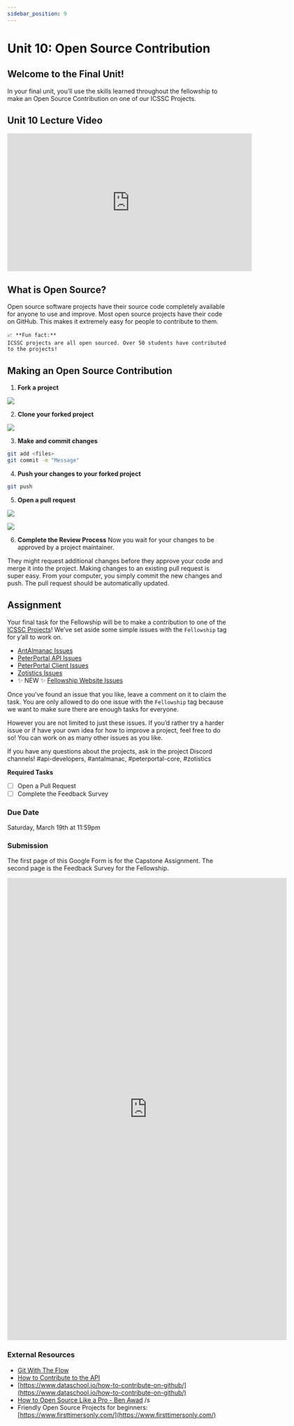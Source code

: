 ```yaml
---
sidebar_position: 9
---
```


# Unit 10: Open Source Contribution

## Welcome to the Final Unit!

In your final unit, you’ll use the skills learned throughout the fellowship to make an Open Source Contribution on one of our ICSSC Projects. 

## Unit 10 Lecture Video

<iframe width="560" height="315" src="https://www.youtube.com/embed/jk3LCtFAb9Y" title="YouTube video player" frameborder="0" allow="accelerometer; autoplay; clipboard-write; encrypted-media; gyroscope; picture-in-picture" allowfullscreen></iframe>



## What is Open Source?

Open source software projects have their source code completely available for anyone to use and improve. Most open source projects have their code on GitHub. This makes it extremely easy for people to contribute to them. 

```
📈 **Fun fact:** 
ICSSC projects are all open sourced. Over 50 students have contributed to the projects!
```

## Making an Open Source Contribution

1. **Fork a project**

![](https://s3-us-west-2.amazonaws.com/secure.notion-static.com/81758a3f-69fb-40ce-a590-6c630cbd7093/Untitled.png)

2. **Clone your forked project**

![](https://s3-us-west-2.amazonaws.com/secure.notion-static.com/9efc97ea-88da-40e3-843b-bbbd72f622fa/Untitled.png)

3. **Make and commit changes**
```bash
git add <files>
git commit -m "Message"
```

4. **Push your changes to your forked project**
```bash
git push
```

5. **Open a pull request**

![](https://s3-us-west-2.amazonaws.com/secure.notion-static.com/9efc97ea-88da-40e3-843b-bbbd72f622fa/Untitled.png)

![](https://s3-us-west-2.amazonaws.com/secure.notion-static.com/9efc97ea-88da-40e3-843b-bbbd72f622fa/Untitled.png)


6. **Complete the Review Process**
Now you wait for your changes to be approved by a project maintainer. 

They might request additional changes before they approve your code and merge it into the project. Making changes to an existing pull request is super easy. From your computer, you simply commit the new changes and push. The pull request should be automatically updated.

## Assignment

Your final task for the Fellowship will be to make a contribution to one of the [ICSSC Projects](https://github.com/icssc-projects)!
We’ve set aside some simple issues with the `Fellowship` tag for y’all to work on.

- [AntAlmanac Issues](https://github.com/icssc-projects/AntAlmanac/issues?q=is%3Aissue+is%3Aopen+label%3Afellowship)
- [PeterPortal API Issues](https://github.com/icssc-projects/peterportal-public-api/issues?q=is%3Aissue+is%3Aopen+label%3Afellowship)
- [PeterPortal Client Issues](https://github.com/icssc-projects/peterportal-client/issues?q=is%3Aissue+is%3Aopen+label%3Afellowship)
- [Zotistics Issues](https://github.com/icssc-projects/Zotistics/issues?q=is%3Aissue+is%3Aopen+label%3Afellowship)
- ✨ NEW ✨ [Fellowship Website Issues](https://github.com/icssc-projects/fellowship/issues?q=is%3Aissue+is%3Aopen+label%3Afellowship)

Once you’ve found an issue that you like, leave a comment on it to claim the task. You are only allowed to do one issue with the `Fellowship` tag because we want to make sure there are enough tasks for everyone.

However you are not limited to just these issues. If you’d rather try a harder issue or if have your own idea for how to improve a project, feel free to do so! You can work on as many other issues as you like.

If you have any questions about the projects, ask in the project Discord channels!
#api-developers, #antalmanac, #peterportal-core, #zotistics

**Required Tasks**

- [ ]  Open a Pull Request
- [ ]  Complete the Feedback Survey

### Due Date
Saturday, March 19th at 11:59pm

### Submission

The first page of this Google Form is for the Capstone Assignment.
The second page is the Feedback Survey for the Fellowship. 

<iframe src="https://docs.google.com/forms/d/e/1FAIpQLSd79Z281FbUYdX3crbO7C2LdA3-Gdka5qhOdc70dznewQi8Cg/viewform" width="640" height="1056" frameborder="0" marginheight="0" marginwidth="0">Loading…</iframe>

### External Resources

- [Git With The Flow](https://www.notion.so/Git-With-The-Flow-20cf67a557ec492c9b801396b27a51cf)
- [How to Contribute to the API](https://api.peterportal.org/Contributing/how_to_contribute/)
- [https://www.dataschool.io/how-to-contribute-on-github/](https://www.dataschool.io/how-to-contribute-on-github/)
- [How to Open Source Like a Pro - Ben Awad](https://www.youtube.com/watch?v=MT6M_sqAuZo) /s
- Friendly Open Source Projects for beginners: [https://www.firsttimersonly.com/](https://www.firsttimersonly.com/)

